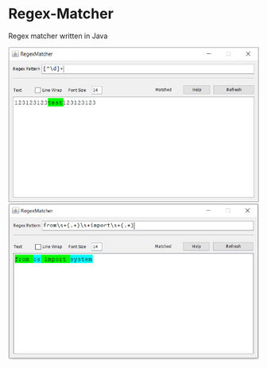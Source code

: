 # Regex-Matcher
Regex matcher written in Java

![img1](/screenshots/matcher1.PNG)
![img2](/screenshots/matcher2.PNG)
